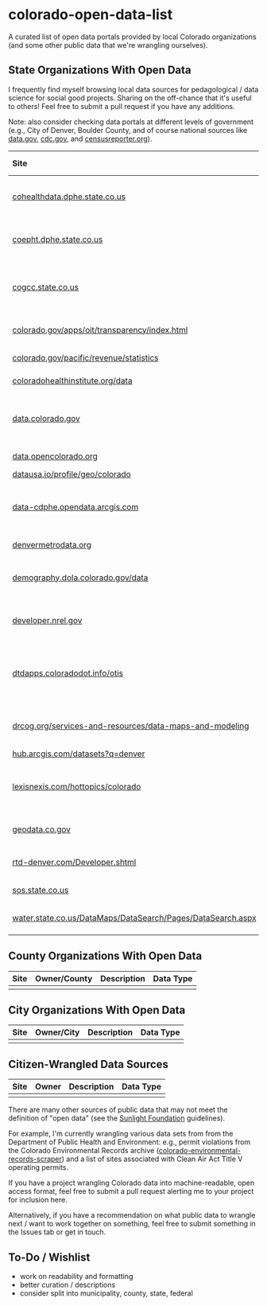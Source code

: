 # colorado-open-data-list

A curated list of open data portals provided by local Colorado organizations (and some other public data that we're wrangling ourselves).

## State Organizations With Open Data

I frequently find myself browsing local data sources for pedagological / data science for social good projects. Sharing on the off-chance that it's useful to others! Feel free to submit a pull request if you have any additions.

Note: also consider checking data portals at different levels of government (e.g., City of Denver, Boulder County, and of course national sources like [data.gov](http://data.gov), [cdc.gov](http://cdc.gov/datastatistics/), and [censusreporter.org](https://censusreporter.org)).

| Site | Owner | Description | Data Type |
|:----|:---|:---|:----|
| [cohealthdata.dphe.state.co.us](http://cohealthdata.dphe.state.co.us) | Colorado Health and Environmental Data | | |
| [coepht.dphe.state.co.us](https://www.cohealthdata.dphe.state.co.us/) | Colorado Environmental Public Health Tracking| | |
| [cogcc.state.co.us](http://cogcc.state.co.us) | Oil and Gas Conservation Commission; also see [airwatergas.org](http://airwatergas.org) | | |
| [colorado.gov/apps/oit/transparency/index.html](https://www.colorado.gov/apps/oit/transparency/index.html) | Colorado Transparency Online Project | | |
| [colorado.gov/pacific/revenue/statistics](http://colorado.gov/pacific/revenue/statistics) | Department of Revenue | | |
| [coloradohealthinstitute.org/data](http://coloradohealthinstitute.org/data) | Colorado Health Institute | | |
| [data.colorado.gov](http://data.colorado.gov) | Colorado Information Marketplace / State of Colorado | | |
| [data.opencolorado.org](http://data.opencolorado.org) | OpenColorado data catalog | | |
| [datausa.io/profile/geo/colorado](http://datausa.io/profile/geo/colorado) | Data USA | | |
| [data-cdphe.opendata.arcgis.com](http://data-cdphe.opendata.arcgis.com) | Colorado Department of Public Health and Environment | | |
| [denvermetrodata.org](http://denvermetrodata.org) | Shift Research Lab | | |
| [demography.dola.colorado.gov/data](http://demography.dola.colorado.gov/data) | Department of Local Affairs / Demography Office | | |
| [developer.nrel.gov](http://developer.nrel.gov) | National Renewable Energy Laboratory | | |
| [dtdapps.coloradodot.info/otis](http://dtdapps.coloradodot.info/otis) | Colorado Department of Transportation / Online Transportation Info System | | |
| [drcog.org/services-and-resources/data-maps-and-modeling](http://drcog.org/services-and-resources/data-maps-and-modeling) | Denver Regional Council of Governments | | |
| [hub.arcgis.com/datasets?q=denver](http://hub.arcgis.com/datasets?q=denver) | ArcGIS Hub | | |
| [lexisnexis.com/hottopics/colorado](http://lexisnexis.com/hottopics/colorado) | Colorado Constitution, Revised Statues, Court Rules | | |
| [geodata.co.gov](https://geodata.co.gov/) | Colorado GeoData Cache | | |
| [rtd-denver.com/Developer.shtml](http://rtd-denver.com/Developer.shtml) | Regional Transportation District | | |
| [sos.state.co.us](http://sos.state.co.us) | Secretary of State | | |
| [water.state.co.us/DataMaps/DataSearch/Pages/DataSearch.aspx](http://water.state.co.us/DataMaps/DataSearch/Pages/DataSearch.aspx) | Department of Natural Resources | | |

## County Organizations With Open Data
| Site | Owner/County | Description | Data Type |
|:----|:---|:---|:----|
| | | | |

## City Organizations With Open Data
| Site | Owner/City | Description | Data Type |
|:----|:---|:---|:----|
| | | | |

## Citizen-Wrangled Data Sources
| Site | Owner | Description | Data Type |
|:----|:---|:---|:----|
| | | | |

There are many other sources of public data that may not meet the definition of "open data" (see the [Sunlight Foundation](https://sunlightfoundation.com/opendataguidelines/) guidelines).

For example, I'm currently wrangling various data sets from from the Department of Public Health and Environment: e.g., permit violations from the Colorado Environmental Records archive ([colorado-environmental-records-scraper](https://github.com/chooliu/colorado-environmental-records-scraper)) and a list of sites associated with Clean Air Act Title V operating permits.

If you have a project wrangling Colorado data into machine-readable, open access format, feel free to submit a pull request alerting me to your project for inclusion here.

Alternatively, if you have a recommendation on what public data to wrangle next / want to work together on something, feel free to submit something in the Issues tab or get in touch.


## To-Do / Wishlist

* work on readability and formatting
* better curation / descriptions
* consider split into municipality, county, state, federal
